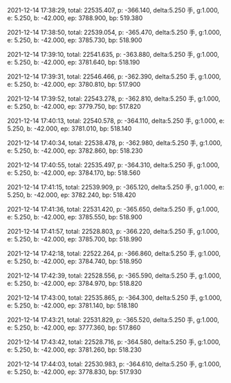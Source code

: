 2021-12-14 17:38:29, total: 22535.407, p: -366.140, delta:5.250 手, g:1.000, e: 5.250, b: -42.000, ep: 3788.900, bp: 519.380

2021-12-14 17:38:50, total: 22539.054, p: -365.470, delta:5.250 手, g:1.000, e: 5.250, b: -42.000, ep: 3785.730, bp: 518.900

2021-12-14 17:39:10, total: 22541.635, p: -363.880, delta:5.250 手, g:1.000, e: 5.250, b: -42.000, ep: 3781.640, bp: 518.190

2021-12-14 17:39:31, total: 22546.466, p: -362.390, delta:5.250 手, g:1.000, e: 5.250, b: -42.000, ep: 3780.810, bp: 517.900

2021-12-14 17:39:52, total: 22543.278, p: -362.810, delta:5.250 手, g:1.000, e: 5.250, b: -42.000, ep: 3779.750, bp: 517.820

2021-12-14 17:40:13, total: 22540.578, p: -364.110, delta:5.250 手, g:1.000, e: 5.250, b: -42.000, ep: 3781.010, bp: 518.140

2021-12-14 17:40:34, total: 22538.478, p: -362.980, delta:5.250 手, g:1.000, e: 5.250, b: -42.000, ep: 3782.860, bp: 518.230

2021-12-14 17:40:55, total: 22535.497, p: -364.310, delta:5.250 手, g:1.000, e: 5.250, b: -42.000, ep: 3784.170, bp: 518.560

2021-12-14 17:41:15, total: 22539.909, p: -365.120, delta:5.250 手, g:1.000, e: 5.250, b: -42.000, ep: 3782.240, bp: 518.420

2021-12-14 17:41:36, total: 22531.420, p: -365.650, delta:5.250 手, g:1.000, e: 5.250, b: -42.000, ep: 3785.550, bp: 518.900

2021-12-14 17:41:57, total: 22528.803, p: -366.220, delta:5.250 手, g:1.000, e: 5.250, b: -42.000, ep: 3785.700, bp: 518.990

2021-12-14 17:42:18, total: 22522.264, p: -366.860, delta:5.250 手, g:1.000, e: 5.250, b: -42.000, ep: 3784.740, bp: 518.950

2021-12-14 17:42:39, total: 22528.556, p: -365.590, delta:5.250 手, g:1.000, e: 5.250, b: -42.000, ep: 3784.970, bp: 518.820

2021-12-14 17:43:00, total: 22535.865, p: -364.300, delta:5.250 手, g:1.000, e: 5.250, b: -42.000, ep: 3781.140, bp: 518.180

2021-12-14 17:43:21, total: 22531.829, p: -365.520, delta:5.250 手, g:1.000, e: 5.250, b: -42.000, ep: 3777.360, bp: 517.860

2021-12-14 17:43:42, total: 22528.716, p: -364.580, delta:5.250 手, g:1.000, e: 5.250, b: -42.000, ep: 3781.260, bp: 518.230

2021-12-14 17:44:03, total: 22530.983, p: -364.610, delta:5.250 手, g:1.000, e: 5.250, b: -42.000, ep: 3778.830, bp: 517.930